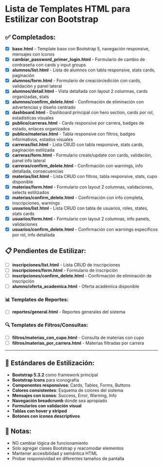 # Lista de Templates HTML para Estilizar con Bootstrap

## ✅ Completados:
- [x] **base.html** - Template base con Bootstrap 5, navegación responsive, mensajes con iconos
- [x] **cambiar_password_primer_login.html** - Formulario de cambio de contraseña con cards y input groups
- [x] **alumnos/list.html** - Lista de alumnos con tabla responsive, stats cards, paginación
- [x] **alumnos/form.html** - Formulario de creación/edición con cards, validación y panel lateral
- [x] **alumnos/detail.html** - Vista detallada con layout 2 columnas, cards organizadas, stats
- [x] **alumnos/confirm_delete.html** - Confirmación de eliminación con advertencias y diseño centrado
- [x] **dashboard.html** - Dashboard principal con hero section, cards por rol, estadísticas visuales
- [x] **publico/carreras.html** - Cards responsive por carrera, badges de estado, enlaces organizados
- [x] **publico/materias.html** - Tabla responsive con filtros, badges informativos, estados visuales
- [x] **carreras/list.html** - Lista CRUD con tabla responsive, stats cards, paginación estilizada
- [x] **carreras/form.html** - Formulario create/update con cards, validación, panel info lateral
- [x] **carreras/confirm_delete.html** - Confirmación con warnings, info detallada, consecuencias
- [x] **materias/list.html** - Lista CRUD con filtros, tabla responsive, stats, cupo disponible
- [x] **materias/form.html** - Formulario con layout 2 columnas, validaciones, selects estilizados
- [x] **materias/confirm_delete.html** - Confirmación con info completa, inscripciones, warnings
- [x] **usuarios/list.html** - Lista CRUD con tabla de usuarios, roles, states, stats cards
- [x] **usuarios/form.html** - Formulario con layout 2 columnas, info panels, validaciones
- [x] **usuarios/confirm_delete.html** - Confirmación con warnings específicos por rol, info detallada

## 📋 Pendientes de Estilizar:
- [ ] **inscripciones/list.html** - Lista CRUD de inscripciones
- [ ] **inscripciones/form.html** - Formulario de inscripción
- [ ] **inscripciones/confirm_delete.html** - Confirmación de eliminación de inscripción
- [ ] **alumno/oferta_academica.html** - Oferta académica disponible

### 📊 **Templates de Reportes:**
- [ ] **reportes/general.html** - Reportes generales del sistema

### 🔍 **Templates de Filtros/Consultas:**
- [ ] **filtros/materias_con_cupo.html** - Consulta de materias con cupo
- [ ] **filtros/materias_por_carrera.html** - Materias filtradas por carrera

---

## 🎨 **Estándares de Estilización:**
- **Bootstrap 5.3.2** como framework principal
- **Bootstrap Icons** para iconografía
- **Componentes responsivos**: Cards, Tables, Forms, Buttons
- **Colores consistentes**: Esquema de colores del sistema
- **Mensajes con iconos**: Success, Error, Warning, Info
- **Navegación breadcrumb** donde sea apropiado
- **Formularios con validación visual**
- **Tablas con hover y striped**
- **Botones con iconos descriptivos**

## 📝 **Notas:**
- NO cambiar lógica de funcionamiento
- Solo agregar clases Bootstrap y reacomodar elementos
- Mantener accesibilidad y semántica HTML
- Probar responsividad en diferentes tamaños de pantalla